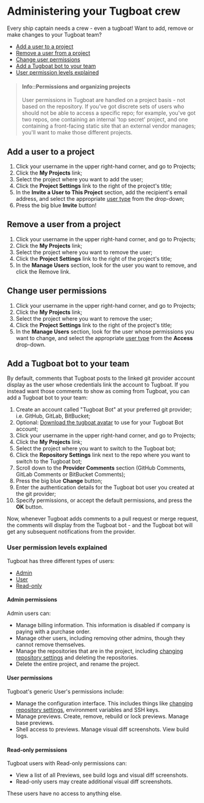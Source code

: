 # Administering your Tugboat crew

Every ship captain needs a crew - even a tugboat! Want to add, remove or make changes to your Tugboat team?

- [Add a user to a project](#add-a-user-to-a-project)
- [Remove a user from a project](#remove-a-user-from-a-project)
- [Change user permissions](#change-user-permissions)
- [Add a Tugboat bot to your team](#add-a-tugboat-bot-to-your-team)
- [User permission levels explained](#user-permission-levels-explained)

> #### Info::Permissions and organizing projects
>
> User permissions in Tugboat are handled on a project basis - not based on the repository. If you've got discrete sets of users who should not be able to access a specific repo; for example, you've got two repos, one containing an internal 'top secret' project, and one containing a front-facing static site that an external vendor manages; you'll want to make those different projects.

## Add a user to a project

1. Click your username in the upper right-hand corner, and go to Projects;
2. Click the **My Projects** link;
3. Select the project where you want to add the user;
4. Click the **Project Settings** link to the right of the project's title;
5. In the **Invite a User to This Project** section, add the recipient's email address, and select the appropriate [user type](#user-permission-levels-explained) from the drop-down;
6. Press the big blue **Invite** button!

## Remove a user from a project

1. Click your username in the upper right-hand corner, and go to Projects;
2. Click the **My Projects** link;
3. Select the project where you want to remove the user;
4. Click the **Project Settings** link to the right of the project's title;
5. In the **Manage Users** section, look for the user you want to remove, and click the Remove link.

## Change user permissions

1. Click your username in the upper right-hand corner, and go to Projects;
2. Click the **My Projects** link;
3. Select the project where you want to remove the user;
4. Click the **Project Settings** link to the right of the project's title;
5. In the **Manage Users** section, look for the user whose permissions you want to change, and select the appropriate [user type](#user-permission-levels-explained) from the **Access** drop-down.

## Add a Tugboat bot to your team

By default, comments that Tugboat posts to the linked git provider account display as the user whose credentials link the account to Tugboat. If you instead want those comments to show as coming from Tugboat, you can add a Tugboat bot to your team:

1. Create an account called "Tugboat Bot" at your preferred git provider; i.e. GitHub, GitLab, BitBucket;
2. Optional: [Download the tugboat avatar](https://dashboard.tugboat.qa/static/Tugboat_AvatarLarge.zip) to use for your Tugboat Bot account;
3. Click your username in the upper right-hand corner, and go to Projects;
4. Click the **My Projects** link;
5. Select the project where you want to switch to the Tugboat bot;
6. Click the **Repository Settings** link next to the repo where you want to switch to the Tugboat bot;
7. Scroll down to the **Provider Comments** section (GitHub Comments, GitLab Comments or BitBucket Comments);
8. Press the big blue **Change** button;
9. Enter the authentication details for the Tugboat bot user you created at the git provider;
10. Specify permissions, or accept the default permissions, and press the **OK** button.

Now, whenever Tugboat adds comments to a pull request or merge request, the comments will display from the Tugboat bot - and the Tugboat bot will get any subsequent notifications from the provider.

### User permission levels explained

Tugboat has three different types of users:

- [Admin](#admin-permissions)
- [User](#user-permissions)
- [Read-only](#read-only-permissions)

#### Admin permissions

Admin users can:

- Manage billing information. This information is disabled if company is paying with a purchase order.
- Manage other users, including removing other admins, though they cannot remove themselves.
- Manage the repositories that are in the project, including [changing repository settings](../setting-up-tugboat/index.md#select-repo-settings-optional) and deleting the repositories.
- Delete the entire project, and rename the project.

#### User permissions

Tugboat's generic User's permissions include:

- Manage the configuration interface. This includes things like [changing repository settings](../setting-up-tugboat/index.md#select-repo-settings-optional), environment variables and SSH keys.
- Manage previews. Create, remove, rebuild or lock previews. Manage base previews.
- Shell access to previews. Manage visual diff screenshots. View build logs.

#### Read-only permissions

Tugboat users with Read-only permissions can:

- View a list of all Previews, see build logs and visual diff screenshots.
- Read-only users may create additional visual diff screenshots.

These users have no access to anything else.
